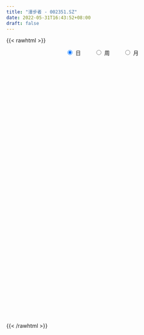 ```yaml
---
title: "漫步者 - 002351.SZ"
date: 2022-05-31T16:43:52+08:00
draft: false
---
```

{{< rawhtml >}}
    <div style="text-align: center">
        <label style="padding: 1rem;"><input style="margin-right: .5rem" type="radio" name="period" value="D" checked onclick="period_change(this)">日</label>
        <label style="padding: 1rem;"><input style="margin-right: .5rem" type="radio" name="period" value="W" onclick="period_change(this)">周</label>
        <label style="padding: 1rem;"><input style="margin-right: .5rem" type="radio" name="period" value="M" onclick="period_change(this)">月</label>
    </div>
    <div id="chart" style="height: 700px;"></div> 
    <script type="text/javascript">
        const D_v = [119536.51,101074.06,205178.8,215839.83,119913.63,103322.86,134269.94,131318.15,78710.8,108199.57,101408.83,62320.1,47470.92,43955.87,219733.85,112381.06,98277.44,93613.91,110583.48,89431.62,114644.55,60037.25,53874.5,89531.6,82227.74,53701.12,70113.92,60413.12,66511.99,57513.2,43082.85,48203.99,50348.47,46792.62,221121.07,131644.93,91707.4,72019.97,67498.41,73469.11,78411.0,102428.43,57514.62,52602.51,63814.0,86900.21,61361.65,66426.86,71691.13,50388.36,54393.35,71488.17,61727.57,48021.26,56203.76,55764.17,60614.1,70346.82,68787.56,86935.86,129278.19,202170.93,146716.97,122532.05,77470.59,59211.1,77256.23,59418.89,45885.13,71400.35,65353.3,53438.35,52670.17,109718.79,45499.75,50367.76,69894.32,52931.41,63332.64,48592.6,53513.03,45270.97,59127.85,47866.5,47480.29,42733.47,30522.35,31834.86,30430.26,61262.87,32437.74,52315.9,22538.84,45421.43,69084.93,45652.49,24969.95,17982.24,22010.89,34167.01,22058.5,32740.66,28846.17,29547.29,38182.46,93556.57,66341.9,36911.8,55755.06,51842.33,50838.33,31851.9,39300.19,181804.19,223729.31,91567.07,76542.65,72845.72,72208.85,192134.3,104228.02,65069.11,88874.02,87216.97,71756.94,54346.34,50600.55,43114.17,66482.63,47240.69,39749.36,33853.61,38592.03,28845.7,44483.59,38952.89,44654.61,43549.39,59443.23,104648.55,87415.23,70410.2,48253.68,58410.52,47438.7,31440.13,76172.81,62643.0,35787.5,32442.62,25189.0,32914.5,42910.55,27845.85,62373.86,49069.18,79922.52,53941.93,49131.79,42138.3,29794.0,198524.2,126394.41,97392.22,77576.63,53641.17,77903.55,44676.48,23926.12,46431.0,27712.01,49190.21,33835.17,68215.32,27894.38,25648.2,26702.0,30740.48,18795.0,18953.0,24032.5,22321.94,23431.39,27410.46,33167.0,24843.52,61899.62,34090.5,29226.64,26812.79,18340.86,17310.01,28642.0,39545.75,43289.53,146802.19,81861.99,51140.03,37515.48,67098.06,62269.85,48501.0,24944.22,29465.95,29521.71,25762.29,38648.05,40393.5,42695.5,29784.0,26946.41,26414.0,26483.58,18874.5,26484.5,35299.5,37675.5,30566.15,26254.0,18174.01,18653.98,27145.0,18042.0,28136.0,33905.5,44344.0,66208.28,58256.13,52222.3,37625.94,56515.1,31536.66,26302.0,19577.5,24249.0,48038.97,27864.16,28081.59,31816.66,25310.96,73593.61,37116.58,35838.43,36042.0,46282.5,26607.0,46385.29,89025.17,305577.9,270246.03]
const D_histogram = [0.0,0.0031462108,0.048993046,0.1071357248,0.1187219129,0.1247937097,0.1091800304,0.101310234,0.0934469628,0.0505468886,0.0048083733,-0.0252232332,-0.0349586573,-0.0433486144,-0.0969180108,-0.131097166,-0.1606688361,-0.191179821,-0.2259879663,-0.2113719378,-0.1679767616,-0.1358769625,-0.1115917436,-0.0683343945,-0.0503972707,-0.0383067987,-0.018940209,-0.0215122153,-0.0280783993,-0.03865438,-0.0466338755,-0.0441650618,-0.0300707953,-0.015741994,0.0446054436,0.0813916925,0.1006581641,0.0987697051,0.0949828049,0.0848826161,0.0647796178,0.0699457174,0.0643545201,0.0553581633,0.0439347735,0.0085145041,-0.0216020392,-0.033364606,-0.0693066664,-0.0839003204,-0.0969204903,-0.0806093953,-0.0701978966,-0.0549354705,-0.050709159,-0.0490388076,-0.0246955635,0.0088097237,0.0328794111,0.063100045,0.0999151762,0.1508313298,0.1392879467,0.0920746771,0.0458291834,0.0184645002,0.0036881842,-0.0126426207,-0.0194901966,-0.0378594307,-0.0375120934,-0.0387679913,-0.0466181594,-0.0695708968,-0.0757389566,-0.0728052714,-0.0494765766,-0.0297910859,-0.0088858945,0.0046882067,0.0129450605,0.0129395877,-0.0012082293,0.0014131011,-0.0047409263,-0.0141472381,-0.0212376202,-0.0149691486,-0.009556565,-0.0266403965,-0.0415520242,-0.0733710582,-0.0814050846,-0.0547791342,-0.010252612,0.0023395509,0.0146720941,0.0248856266,0.0274352847,0.0294524236,0.0303247432,0.0188774882,0.005371034,0.0021187055,0.0048209511,0.0372680064,0.0297749419,0.0160802423,-0.0040111567,-0.0110951003,-0.0262221755,-0.0314978918,-0.0251452022,0.0539524331,0.0863074178,0.1053411467,0.1096820841,0.1132707906,0.1108363073,0.1396013217,0.1344031798,0.1251145221,0.0924039445,0.0803404585,0.0701802658,0.0494603232,0.0358587104,0.0171391924,-0.0051222384,-0.0348067823,-0.0432578329,-0.0436021196,-0.0534258803,-0.055152736,-0.0669046191,-0.0765133331,-0.0598499441,-0.0459639445,-0.0312510416,0.0068926367,0.0277127047,0.0275856113,0.0327801546,0.0186269952,-0.0056770988,-0.0108058896,0.0065883428,0.0103693004,0.0002904702,-0.0032696568,-0.0038262604,-0.012673241,-0.0185656913,-0.0184260326,0.0014835267,0.0072103379,0.0222381571,0.0173683107,0.0219406982,0.015549003,0.0159865664,0.0385141483,0.0455388391,0.0557762895,0.0431129335,0.0377211957,0.0032604751,-0.0303902948,-0.0482983994,-0.0840084009,-0.1013712415,-0.137363858,-0.1483718463,-0.1121722486,-0.0792964853,-0.0532375894,-0.0403542046,-0.0426941343,-0.0428685915,-0.0358353313,-0.0207423727,-0.0147433826,-0.0038761866,0.0101196414,0.006174387,0.0128747595,-0.0009364029,-0.0000742409,0.0080253198,0.017027375,0.0171499118,0.0148523101,0.0072953452,-0.0159420983,-0.0503059882,-0.1012148292,-0.1315145383,-0.1348833776,-0.1496063915,-0.1805440204,-0.1704717567,-0.1463219315,-0.117471923,-0.0869205535,-0.0611734842,-0.0351806978,-0.0269088943,-0.0179911941,-0.0007988371,0.0040878908,0.020779677,0.0286320338,0.0349343521,0.0449605491,0.0432910277,0.0317270001,0.0042843546,0.0034178382,0.0013774129,0.0095540302,0.0128350817,0.0256099683,0.0353110595,0.0412201737,0.0341380094,0.027502911,-0.0226010251,-0.0519618017,-0.0628345361,-0.0773605605,-0.0517571163,-0.0245616907,-0.0047580332,0.0144907244,0.0355404857,0.0571727907,0.07662956,0.094166312,0.1087275282,0.1172217179,0.1275825278,0.1261540259,0.1324398049,0.1378239646,0.1152432128,0.102220896,0.0988301736,0.1441866761,0.1771855732,0.2041343238]
const D_fast = [0.0,0.0039327635,0.0620278602,0.1469544702,0.1882211366,0.2254913608,0.237172689,0.2546304512,0.2701289206,0.2398655686,0.1953291467,0.1589917318,0.1405166434,0.1212895327,0.0434906336,-0.0234628131,-0.0932016923,-0.1715076324,-0.2628127692,-0.3010397252,-0.2996387394,-0.3015081809,-0.3051208979,-0.2789471475,-0.2736093413,-0.2710955691,-0.2564640316,-0.2644140916,-0.2779998755,-0.2982394512,-0.3178774156,-0.3264498673,-0.3198732997,-0.3094799968,-0.2379811983,-0.1808470263,-0.1364160137,-0.1136120465,-0.0936532454,-0.0825327802,-0.086440874,-0.063788345,-0.0532909124,-0.0484477283,-0.0488874247,-0.0821790681,-0.1176961213,-0.1377998396,-0.1910685666,-0.2266373007,-0.2638875932,-0.2677288469,-0.2748668224,-0.2733382639,-0.2817892421,-0.2923785927,-0.2742092395,-0.2385015213,-0.2062119812,-0.160216336,-0.0984224107,-0.0097984247,0.0134801789,-0.0107144215,-0.0455026193,-0.0682511774,-0.0821054474,-0.1015969075,-0.1133170325,-0.1411511243,-0.1501818103,-0.161129706,-0.180634414,-0.2209798756,-0.2460826746,-0.2613503072,-0.2503907565,-0.2381530373,-0.2194693195,-0.2047231666,-0.1932300478,-0.1900006236,-0.2044504979,-0.2014758923,-0.2088151512,-0.2217582726,-0.2341580597,-0.2316318752,-0.2286084329,-0.2523523635,-0.2776519973,-0.3278137958,-0.3561990933,-0.3432679265,-0.3013045573,-0.2881275067,-0.27212694,-0.2556920009,-0.2462835215,-0.2369032767,-0.2284497713,-0.2351776542,-0.2473413499,-0.2500640021,-0.2461565188,-0.2043924618,-0.2044417908,-0.2141164299,-0.235210618,-0.2450683367,-0.2667509558,-0.279901145,-0.279834756,-0.1872490124,-0.1333171733,-0.0879481577,-0.0561866993,-0.0242802951,0.0009942984,0.0646596432,0.0930622963,0.115052269,0.1054426776,0.1134643063,0.12084918,0.1124943182,0.1078573831,0.0934226631,0.0698806727,0.0314944332,0.0122289244,0.0009841078,-0.0221961229,-0.0377111627,-0.0661892006,-0.0949262479,-0.0932253448,-0.0908303314,-0.0839301888,-0.0440633514,-0.0163151072,-0.0095457978,0.0038437841,-0.0056526264,-0.0313759951,-0.0392062583,-0.0201649403,-0.0137916576,-0.0237978702,-0.0281754114,-0.0296885801,-0.0417038709,-0.0522377441,-0.0567045935,-0.0364241525,-0.0288947568,-0.0083073983,-0.008835167,0.001222395,-0.0012820495,0.0031521555,0.0353082745,0.0537176751,0.0778991978,0.0760140752,0.0800526363,0.0464070346,0.0051586909,-0.0248240136,-0.0815361152,-0.1242417662,-0.1945753472,-0.2426762971,-0.2345197616,-0.2214681196,-0.208718621,-0.2059237874,-0.2189372507,-0.2298288558,-0.2317544284,-0.221847063,-0.2195339185,-0.2096357691,-0.1931100308,-0.1955116885,-0.1855926261,-0.1996378892,-0.1987942874,-0.1886883968,-0.1754294978,-0.171019483,-0.1696040072,-0.1753371358,-0.2025601039,-0.2495004909,-0.3257130392,-0.3888913828,-0.4259810665,-0.4781056783,-0.5541793123,-0.5867249878,-0.5991556454,-0.5996736177,-0.5908523866,-0.5803986883,-0.5632010764,-0.5616564964,-0.5572365948,-0.5402439471,-0.5343352465,-0.512448541,-0.4974381758,-0.4824022694,-0.4611359351,-0.4519826996,-0.4556149772,-0.481986534,-0.4819985909,-0.483694663,-0.4731295381,-0.4666397161,-0.4474623375,-0.4289334815,-0.4127193238,-0.4112669858,-0.4110263564,-0.4667805487,-0.5091317758,-0.5357131442,-0.5695793088,-0.5569151436,-0.5358601407,-0.5172459916,-0.4943745529,-0.4644396701,-0.4285141674,-0.3899000081,-0.3488216781,-0.3070785799,-0.2692789608,-0.2270225189,-0.1969125143,-0.1575167841,-0.1176766332,-0.1114465819,-0.0989136746,-0.0775968536,0.003806318,0.0811016083,0.1590839399]
const D_slow = [0.0,0.0007865527,0.0130348142,0.0398187454,0.0694992236,0.1006976511,0.1279926587,0.1533202172,0.1766819579,0.18931868,0.1905207733,0.184214965,0.1754753007,0.1646381471,0.1404086444,0.1076343529,0.0674671439,0.0196721886,-0.036824803,-0.0896677874,-0.1316619778,-0.1656312184,-0.1935291543,-0.210612753,-0.2232120706,-0.2327887703,-0.2375238226,-0.2429018764,-0.2499214762,-0.2595850712,-0.2712435401,-0.2822848055,-0.2898025044,-0.2937380029,-0.282586642,-0.2622387188,-0.2370741778,-0.2123817515,-0.1886360503,-0.1674153963,-0.1512204918,-0.1337340625,-0.1176454325,-0.1038058916,-0.0928221982,-0.0906935722,-0.096094082,-0.1044352335,-0.1217619001,-0.1427369803,-0.1669671028,-0.1871194517,-0.2046689258,-0.2184027934,-0.2310800832,-0.2433397851,-0.249513676,-0.247311245,-0.2390913923,-0.223316381,-0.1983375869,-0.1606297545,-0.1258077678,-0.1027890986,-0.0913318027,-0.0867156776,-0.0857936316,-0.0889542868,-0.0938268359,-0.1032916936,-0.1126697169,-0.1223617148,-0.1340162546,-0.1514089788,-0.170343718,-0.1885450358,-0.2009141799,-0.2083619514,-0.210583425,-0.2094113733,-0.2061751082,-0.2029402113,-0.2032422686,-0.2028889933,-0.2040742249,-0.2076110345,-0.2129204395,-0.2166627267,-0.2190518679,-0.225711967,-0.2360999731,-0.2544427376,-0.2747940088,-0.2884887923,-0.2910519453,-0.2904670576,-0.2867990341,-0.2805776274,-0.2737188062,-0.2663557003,-0.2587745145,-0.2540551425,-0.252712384,-0.2521827076,-0.2509774698,-0.2416604682,-0.2342167327,-0.2301966722,-0.2311994614,-0.2339732364,-0.2405287803,-0.2484032532,-0.2546895538,-0.2412014455,-0.2196245911,-0.1932893044,-0.1658687834,-0.1375510857,-0.1098420089,-0.0749416785,-0.0413408835,-0.010062253,0.0130387331,0.0331238478,0.0506689142,0.063033995,0.0719986726,0.0762834707,0.0750029111,0.0663012155,0.0554867573,0.0445862274,0.0312297573,0.0174415733,0.0007154185,-0.0184129147,-0.0333754008,-0.0448663869,-0.0526791473,-0.0509559881,-0.0440278119,-0.0371314091,-0.0289363705,-0.0242796216,-0.0256988963,-0.0284003687,-0.026753283,-0.0241609579,-0.0240883404,-0.0249057546,-0.0258623197,-0.0290306299,-0.0336720528,-0.0382785609,-0.0379076792,-0.0361050947,-0.0305455555,-0.0262034778,-0.0207183032,-0.0168310525,-0.0128344109,-0.0032058738,0.008178836,0.0221229083,0.0329011417,0.0423314406,0.0431465594,0.0355489857,0.0234743859,0.0024722856,-0.0228705247,-0.0572114892,-0.0943044508,-0.122347513,-0.1421716343,-0.1554810316,-0.1655695828,-0.1762431164,-0.1869602642,-0.1959190971,-0.2011046903,-0.2047905359,-0.2057595825,-0.2032296722,-0.2016860754,-0.1984673856,-0.1987014863,-0.1987200465,-0.1967137166,-0.1924568728,-0.1881693949,-0.1844563173,-0.182632481,-0.1866180056,-0.1991945027,-0.22449821,-0.2573768445,-0.2910976889,-0.3284992868,-0.3736352919,-0.4162532311,-0.452833714,-0.4822016947,-0.5039318331,-0.5192252041,-0.5280203786,-0.5347476021,-0.5392454007,-0.53944511,-0.5384231373,-0.533228218,-0.5260702096,-0.5173366215,-0.5060964842,-0.4952737273,-0.4873419773,-0.4862708886,-0.4854164291,-0.4850720759,-0.4826835683,-0.4794747979,-0.4730723058,-0.4642445409,-0.4539394975,-0.4454049952,-0.4385292674,-0.4441795237,-0.4571699741,-0.4728786081,-0.4922187483,-0.5051580273,-0.51129845,-0.5124879583,-0.5088652772,-0.4999801558,-0.4856869581,-0.4665295681,-0.4429879901,-0.4158061081,-0.3865006786,-0.3546050467,-0.3230665402,-0.289956589,-0.2555005978,-0.2266897946,-0.2011345706,-0.1764270272,-0.1403803582,-0.0960839649,-0.0450503839]
const D_data = [['2021-05-20', 14.7712, 14.5444, 14.4951, 14.8994],['2021-05-21', 14.6529, 14.5937, 14.5838, 14.998],['2021-05-24', 14.6233, 15.2839, 14.6233, 15.5699],['2021-05-25', 15.491, 15.7868, 15.2248, 15.8657],['2021-05-26', 15.8953, 15.491, 15.4417, 15.8953],['2021-05-27', 15.491, 15.5798, 15.4121, 15.8164],['2021-05-28', 15.5798, 15.3924, 15.2544, 15.8953],['2021-05-31', 15.422, 15.5304, 15.0867, 15.7474],['2021-06-01', 15.5107, 15.5896, 15.353, 15.6586],['2021-06-02', 15.5798, 15.0966, 15.0867, 15.6291],['2021-06-03', 15.1459, 14.8698, 14.8501, 15.205],['2021-06-04', 14.8698, 14.8796, 14.7712, 14.9684],['2021-06-07', 14.8796, 15.0276, 14.8796, 15.0769],['2021-06-08', 15.0276, 14.9881, 14.8895, 15.1163],['2021-06-09', 14.9092, 14.219, 13.8344, 15.0177],['2021-06-10', 14.1007, 14.15, 13.7654, 14.1894],['2021-06-11', 14.31, 13.93, 13.92, 14.31],['2021-06-15', 13.95, 13.62, 13.57, 14.03],['2021-06-16', 13.62, 13.22, 13.17, 13.62],['2021-06-17', 13.18, 13.6, 13.17, 13.63],['2021-06-18', 13.66, 13.95, 13.53, 14.09],['2021-06-21', 14.0, 13.87, 13.68, 14.0],['2021-06-22', 13.87, 13.8, 13.67, 13.98],['2021-06-23', 13.75, 14.12, 13.6, 14.18],['2021-06-24', 14.23, 13.89, 13.76, 14.23],['2021-06-25', 13.88, 13.83, 13.71, 13.93],['2021-06-28', 13.85, 13.95, 13.85, 14.1],['2021-06-29', 13.95, 13.67, 13.62, 14.0],['2021-06-30', 13.69, 13.54, 13.33, 13.78],['2021-07-01', 13.54, 13.38, 13.36, 13.67],['2021-07-02', 13.41, 13.29, 13.25, 13.43],['2021-07-05', 13.24, 13.33, 13.21, 13.46],['2021-07-06', 13.33, 13.45, 13.2, 13.58],['2021-07-07', 13.38, 13.47, 13.27, 13.51],['2021-07-08', 14.33, 14.22, 14.18, 14.82],['2021-07-09', 13.95, 14.2, 13.74, 14.5],['2021-07-12', 14.29, 14.17, 14.06, 14.3],['2021-07-13', 14.11, 14.0, 13.84, 14.2],['2021-07-14', 14.0, 14.01, 13.91, 14.16],['2021-07-15', 14.12, 13.94, 13.83, 14.3],['2021-07-16', 13.91, 13.77, 13.6, 13.97],['2021-07-19', 13.78, 14.08, 13.52, 14.17],['2021-07-20', 13.92, 13.98, 13.81, 14.1],['2021-07-21', 13.98, 13.93, 13.88, 14.1],['2021-07-22', 13.93, 13.87, 13.82, 14.07],['2021-07-23', 13.82, 13.45, 13.42, 13.92],['2021-07-26', 13.5, 13.32, 13.19, 13.54],['2021-07-27', 13.23, 13.4, 13.23, 13.57],['2021-07-28', 13.4, 12.91, 12.6, 13.42],['2021-07-29', 13.06, 12.96, 12.92, 13.13],['2021-07-30', 13.0, 12.81, 12.7, 13.08],['2021-08-02', 12.81, 13.09, 12.67, 13.09],['2021-08-03', 13.15, 13.0, 12.9, 13.16],['2021-08-04', 12.91, 13.05, 12.91, 13.13],['2021-08-05', 13.15, 12.89, 12.86, 13.15],['2021-08-06', 12.82, 12.8, 12.63, 12.87],['2021-08-09', 12.8, 13.09, 12.76, 13.15],['2021-08-10', 13.14, 13.32, 13.03, 13.35],['2021-08-11', 13.46, 13.34, 13.18, 13.46],['2021-08-12', 13.32, 13.57, 13.25, 13.82],['2021-08-13', 13.7, 13.87, 13.55, 14.14],['2021-08-16', 13.81, 14.36, 13.75, 14.36],['2021-08-17', 14.37, 13.78, 13.65, 14.43],['2021-08-18', 13.78, 13.25, 13.18, 13.78],['2021-08-19', 13.17, 13.05, 13.0, 13.36],['2021-08-20', 13.0, 13.1, 12.88, 13.18],['2021-08-23', 13.13, 13.14, 13.01, 13.17],['2021-08-24', 13.15, 13.02, 12.97, 13.15],['2021-08-25', 13.02, 13.05, 13.0, 13.09],['2021-08-26', 13.03, 12.8, 12.8, 13.03],['2021-08-27', 12.75, 12.94, 12.66, 13.05],['2021-08-30', 13.0, 12.87, 12.86, 13.04],['2021-08-31', 12.78, 12.71, 12.61, 12.86],['2021-09-01', 12.65, 12.37, 12.14, 12.69],['2021-09-02', 12.35, 12.42, 12.23, 12.45],['2021-09-03', 12.45, 12.44, 12.35, 12.55],['2021-09-06', 12.44, 12.69, 12.36, 12.7],['2021-09-07', 12.88, 12.7, 12.61, 12.88],['2021-09-08', 12.67, 12.78, 12.61, 12.78],['2021-09-09', 12.78, 12.75, 12.7, 12.88],['2021-09-10', 12.76, 12.72, 12.61, 12.77],['2021-09-13', 12.6, 12.62, 12.54, 12.69],['2021-09-14', 12.61, 12.38, 12.33, 12.66],['2021-09-15', 12.39, 12.53, 12.3, 12.61],['2021-09-16', 12.57, 12.38, 12.36, 12.58],['2021-09-17', 12.33, 12.26, 12.15, 12.4],['2021-09-22', 12.2, 12.2, 12.15, 12.34],['2021-09-23', 12.21, 12.32, 12.21, 12.33],['2021-09-24', 12.34, 12.3, 12.22, 12.4],['2021-09-27', 12.3, 11.94, 11.9, 12.31],['2021-09-28', 11.94, 11.82, 11.75, 11.95],['2021-09-29', 11.74, 11.4, 11.4, 11.77],['2021-09-30', 11.46, 11.49, 11.44, 11.55],['2021-10-08', 11.51, 11.88, 11.51, 12.0],['2021-10-11', 11.94, 12.23, 11.81, 12.33],['2021-10-12', 12.19, 11.94, 11.83, 12.2],['2021-10-13', 11.93, 11.97, 11.8, 11.99],['2021-10-14', 11.98, 11.98, 11.88, 12.05],['2021-10-15', 11.98, 11.9, 11.86, 12.05],['2021-10-18', 11.92, 11.89, 11.72, 12.02],['2021-10-19', 11.9, 11.87, 11.81, 11.94],['2021-10-20', 11.8, 11.67, 11.65, 11.87],['2021-10-21', 11.69, 11.55, 11.53, 11.75],['2021-10-22', 11.59, 11.6, 11.55, 11.74],['2021-10-25', 11.63, 11.64, 11.48, 11.74],['2021-10-26', 11.7, 12.09, 11.64, 12.18],['2021-10-27', 12.05, 11.65, 11.62, 12.06],['2021-10-28', 11.55, 11.5, 11.43, 11.62],['2021-10-29', 11.15, 11.3, 11.15, 11.42],['2021-11-01', 11.3, 11.35, 11.3, 11.58],['2021-11-02', 11.37, 11.14, 11.07, 11.47],['2021-11-03', 11.1, 11.15, 11.09, 11.24],['2021-11-04', 11.11, 11.24, 11.11, 11.33],['2021-11-05', 11.29, 12.36, 11.27, 12.36],['2021-11-08', 12.36, 12.1, 12.01, 12.45],['2021-11-09', 12.07, 12.12, 12.01, 12.27],['2021-11-10', 12.15, 12.06, 11.91, 12.22],['2021-11-11', 12.07, 12.14, 11.96, 12.19],['2021-11-12', 12.1, 12.14, 11.99, 12.23],['2021-11-15', 12.29, 12.69, 12.12, 12.74],['2021-11-16', 12.66, 12.43, 12.33, 12.66],['2021-11-17', 12.37, 12.44, 12.28, 12.46],['2021-11-18', 12.44, 12.12, 12.11, 12.54],['2021-11-19', 12.07, 12.33, 12.05, 12.55],['2021-11-22', 12.18, 12.36, 12.16, 12.48],['2021-11-23', 12.36, 12.2, 12.18, 12.36],['2021-11-24', 12.21, 12.24, 12.12, 12.36],['2021-11-25', 12.18, 12.12, 12.1, 12.24],['2021-11-26', 12.05, 11.98, 11.78, 12.11],['2021-11-29', 11.73, 11.74, 11.7, 11.85],['2021-11-30', 11.77, 11.88, 11.77, 11.97],['2021-12-01', 11.96, 11.93, 11.82, 11.96],['2021-12-02', 11.93, 11.75, 11.74, 11.94],['2021-12-03', 11.77, 11.78, 11.72, 11.89],['2021-12-06', 11.77, 11.57, 11.55, 11.78],['2021-12-07', 11.62, 11.48, 11.45, 11.74],['2021-12-08', 11.49, 11.77, 11.49, 11.77],['2021-12-09', 11.81, 11.77, 11.71, 11.81],['2021-12-10', 11.71, 11.82, 11.7, 12.07],['2021-12-13', 11.85, 12.24, 11.69, 12.47],['2021-12-14', 12.15, 12.19, 12.06, 12.32],['2021-12-15', 12.24, 12.0, 11.98, 12.26],['2021-12-16', 12.02, 12.1, 12.0, 12.18],['2021-12-17', 12.1, 11.85, 11.84, 12.1],['2021-12-20', 11.84, 11.62, 11.6, 11.86],['2021-12-21', 11.6, 11.77, 11.55, 11.81],['2021-12-22', 11.86, 12.08, 11.73, 12.1],['2021-12-23', 12.07, 11.97, 11.77, 12.09],['2021-12-24', 12.02, 11.78, 11.76, 12.02],['2021-12-27', 11.78, 11.82, 11.7, 11.96],['2021-12-28', 11.85, 11.84, 11.79, 11.9],['2021-12-29', 11.87, 11.7, 11.68, 11.88],['2021-12-30', 11.7, 11.68, 11.67, 11.84],['2021-12-31', 11.7, 11.72, 11.65, 11.75],['2022-01-04', 11.73, 12.01, 11.73, 12.06],['2022-01-05', 11.99, 11.9, 11.82, 12.05],['2022-01-06', 11.83, 12.08, 11.77, 12.1],['2022-01-07', 12.09, 11.87, 11.86, 12.14],['2022-01-10', 11.87, 12.0, 11.71, 12.03],['2022-01-11', 11.94, 11.87, 11.87, 12.06],['2022-01-12', 11.91, 11.95, 11.88, 11.98],['2022-01-13', 12.05, 12.31, 11.93, 12.83],['2022-01-14', 12.18, 12.23, 12.03, 12.3],['2022-01-17', 12.18, 12.36, 12.15, 12.4],['2022-01-18', 12.41, 12.11, 12.1, 12.44],['2022-01-19', 12.06, 12.19, 11.98, 12.19],['2022-01-20', 12.15, 11.74, 11.73, 12.16],['2022-01-21', 11.7, 11.56, 11.51, 11.79],['2022-01-24', 11.51, 11.59, 11.47, 11.66],['2022-01-25', 11.52, 11.17, 11.16, 11.58],['2022-01-26', 11.21, 11.18, 11.11, 11.32],['2022-01-27', 11.25, 10.7, 10.67, 11.25],['2022-01-28', 10.74, 10.76, 10.54, 10.92],['2022-02-07', 10.91, 11.3, 10.9, 11.62],['2022-02-08', 11.3, 11.35, 11.15, 11.37],['2022-02-09', 11.36, 11.35, 11.26, 11.43],['2022-02-10', 11.36, 11.23, 11.18, 11.54],['2022-02-11', 11.22, 11.01, 11.01, 11.22],['2022-02-14', 10.98, 10.97, 10.89, 11.1],['2022-02-15', 10.97, 11.02, 10.91, 11.06],['2022-02-16', 11.04, 11.13, 11.04, 11.24],['2022-02-17', 11.15, 11.03, 11.02, 11.15],['2022-02-18', 10.95, 11.1, 10.93, 11.23],['2022-02-21', 11.05, 11.18, 11.01, 11.19],['2022-02-22', 11.16, 10.96, 10.93, 11.16],['2022-02-23', 10.99, 11.08, 10.97, 11.09],['2022-02-24', 11.07, 10.78, 10.66, 11.11],['2022-02-25', 10.86, 10.9, 10.82, 11.11],['2022-02-28', 10.95, 10.99, 10.75, 11.05],['2022-03-01', 11.05, 11.03, 10.9, 11.07],['2022-03-02', 10.98, 10.93, 10.91, 10.98],['2022-03-03', 10.94, 10.88, 10.87, 11.01],['2022-03-04', 10.85, 10.77, 10.77, 10.98],['2022-03-07', 10.76, 10.46, 10.4, 10.76],['2022-03-08', 10.45, 10.11, 10.0, 10.57],['2022-03-09', 10.1, 9.58, 9.11, 10.18],['2022-03-10', 9.7, 9.49, 9.47, 9.85],['2022-03-11', 9.45, 9.59, 9.1, 9.63],['2022-03-14', 9.53, 9.24, 9.24, 9.61],['2022-03-15', 9.2, 8.73, 8.69, 9.27],['2022-03-16', 8.87, 8.99, 8.53, 8.99],['2022-03-17', 9.08, 9.07, 9.06, 9.25],['2022-03-18', 9.08, 9.1, 9.0, 9.14],['2022-03-21', 9.12, 9.13, 9.01, 9.2],['2022-03-22', 9.12, 9.09, 9.0, 9.17],['2022-03-23', 9.09, 9.12, 8.99, 9.15],['2022-03-24', 9.1, 8.89, 8.88, 9.1],['2022-03-25', 8.91, 8.85, 8.85, 9.11],['2022-03-28', 8.78, 8.94, 8.66, 9.06],['2022-03-29', 8.96, 8.77, 8.74, 8.96],['2022-03-30', 8.79, 8.91, 8.78, 8.91],['2022-03-31', 8.87, 8.81, 8.79, 8.95],['2022-04-01', 8.79, 8.78, 8.61, 8.79],['2022-04-06', 8.77, 8.83, 8.74, 8.88],['2022-04-07', 8.89, 8.67, 8.66, 8.89],['2022-04-08', 8.63, 8.47, 8.38, 8.74],['2022-04-11', 8.38, 8.11, 8.08, 8.47],['2022-04-12', 8.06, 8.3, 8.05, 8.31],['2022-04-13', 8.28, 8.21, 8.16, 8.38],['2022-04-14', 8.25, 8.29, 8.22, 8.35],['2022-04-15', 8.22, 8.2, 8.12, 8.24],['2022-04-18', 8.14, 8.31, 8.05, 8.37],['2022-04-19', 8.31, 8.29, 8.23, 8.38],['2022-04-20', 8.32, 8.25, 8.23, 8.4],['2022-04-21', 8.24, 8.05, 8.0, 8.29],['2022-04-22', 8.02, 7.98, 7.7, 8.09],['2022-04-25', 7.82, 7.22, 7.19, 7.88],['2022-04-26', 7.22, 7.17, 6.96, 7.34],['2022-04-27', 6.92, 7.18, 6.81, 7.22],['2022-04-28', 7.12, 6.94, 6.9, 7.18],['2022-04-29', 7.02, 7.35, 7.01, 7.44],['2022-05-05', 7.41, 7.41, 7.26, 7.48],['2022-05-06', 7.33, 7.36, 7.17, 7.42],['2022-05-09', 7.3, 7.39, 7.3, 7.48],['2022-05-10', 7.34, 7.47, 7.31, 7.48],['2022-05-11', 7.55, 7.56, 7.54, 7.75],['2022-05-12', 7.51, 7.63, 7.5, 7.65],['2022-05-13', 7.63, 7.71, 7.61, 7.78],['2022-05-16', 7.72, 7.78, 7.72, 7.82],['2022-05-17', 7.75, 7.8, 7.68, 7.81],['2022-05-18', 7.81, 7.92, 7.81, 8.22],['2022-05-19', 7.69, 7.85, 7.67, 7.87],['2022-05-20', 7.86, 8.02, 7.86, 8.03],['2022-05-23', 8.07, 8.11, 7.95, 8.14],['2022-05-24', 8.13, 7.78, 7.76, 8.16],['2022-05-25', 7.78, 7.86, 7.71, 7.86],['2022-05-26', 7.89, 7.99, 7.69, 8.1],['2022-05-27', 8.12, 8.79, 8.1, 8.79],['2022-05-30', 9.08, 8.96, 8.81, 9.62],['2022-05-31', 8.69, 9.19, 8.53, 9.44]]
const W_v = [693097.83,623547.09,576997.88,386371.22,393750.49,276659.28,396058.36,547974.4,348192.51,586809.6000000001,251695.38,879122.76,446852.58,652627.02,481216.6299999999,267242.13,256388.64,187928.79,187641.76,129843.59,97530.08,150988.93,128338.7,115754.38,187738.65,170808.71,200249.62,139031.54,175148.73,62182.0,33868.51,196491.24,240165.58,211303.26,716051.6699999999,853468.73,337083.56,270784.65,221716.93,228758.14,106102.62,228392.9,126547.12,127167.89,256812.18,235565.31,112318.49,130075.26,90567.64,110150.34,268912.43,82748.34,130075.12,175778.1,165588.8,91991.04,83853.04,68091.34,76748.89,76615.68,71593.0,45928.0,88890.48,75104.04,98061.15,92713.61,105707.22,311771.48,277575.13,374080.48,523161.5599999999,265896.41,125072.2,133926.64,59558.35,196930.88,108298.12,130393.34,104834.69,158948.04,229895.6,399451.52,709915.4399999999,505711.57,315557.37,951291.73,422749.28,420767.68,518812.19,458593.92,73360.31,262415.72,340285.54,148414.06,172186.35,135471.65,120803.04,139500.32,136339.05,120151.71,114153.22,116400.0,150228.04,134429.12,195384.4,936530.1599999999,787198.17,441957.76,572417.4300000001,415743.01,704760.42,635666.67,201858.58,781231.47,1623707.28,1233111.79,2906454.5,2768856.3100000001,3534754.5500000003,3191880.4300000002,2787021.8100000001,2955620.52,4463120.9799999995,4747867.3399999999,2835413.5,2842791.46,2364513.9500000002,2960380.2199999997,1491875.72,2284504.02,2107024.48,2045655.0600000001,2647147.6799999997,1821009.1799999999,1554379.2799999998,915595.63,838394.3300000001,748606.97,789973.5800000001,924889.3300000001,685120.28,928832.3199999998,964195.45,2646884.25,1900941.5800000001,2509642.0,3271417.0600000001,2559926.7200000002,2627471.77,2003751.02,2531284.3800000004,4913542.6500000004,2399658.6499999999,1295384.0700000001,1296670.5700000001,1174884.7399999998,720344.3099999999,1247421.73,1091330.1699999999,516639.63,695428.76,535203.1899999999,411123.66,173285.63,115607.78,732225.26,352970.75,697829.38,435137.6199999999,630219.0599999999,351060.63,278094.87,310657.81,732320.03,427727.77,459370.76,370218.38,504534.56,537989.04,548335.0,1002057.1,1047509.36,581128.97,885011.28,2052686.25,1171032.9300000002,766018.0800000001,584887.74,350015.26,243809.3,568192.3,326825.3099999999,438063.47,568748.26,407485.22,757838.47,602716.54,778525.0600000001,481957.45,521819.14,408273.56,339372.21,297635.08,498111.08,383105.89,363259.77,304261.35,293204.93,415962.53,608101.64,319313.9,311694.82,288264.0,242479.08,92787.47,168555.35,45421.43,179700.5,147359.63,290747.79,355636.94,536893.6,537522.42,286300.63,188281.39,231083.71,369138.18,253482.14,161302.52,245307.49,445982.7000000001,351190.05,181094.51,179200.38,107533.83,181411.1,120332.3,362639.49,240328.61,163791.5,152323.49,80658.5,131323.64,151572.5,270827.75,57838.66,147811.22,203676.24,244341.96,575823.9300000001]
const W_histogram = [0.0,-0.0004020513,-0.0038484669,-0.0242851599,-0.0200827581,-0.0178933966,-0.0065864237,-0.0034101193,0.0037584843,0.009337221,0.0052264728,0.0327836729,0.035070187,0.0483700375,-0.0000536426,-0.0406235852,-0.0922141316,-0.1445747506,-0.1507434629,-0.1523223219,-0.1481757204,-0.1483867133,-0.1493714928,-0.1342969444,-0.1318494103,-0.1290647202,-0.1109871873,-0.1247858124,-0.1200184871,-0.101172059,-0.0774812833,-0.0376966295,0.004527833,0.0262742487,0.0416628188,0.0872772409,0.1076693277,0.1069048798,0.0910553731,0.0740514323,0.0521963687,0.0553797355,0.045698763,0.032806099,0.0342389279,0.0134183471,-0.0057580915,-0.0390251163,-0.0526152057,-0.0645206351,-0.0602527836,-0.0500377084,-0.0315897499,-0.0273263394,-0.0103912086,-0.0121983999,-0.0080039381,-0.0027127563,0.0091466615,0.0056222654,0.0024618352,0.0001044105,-0.0290934863,-0.0521960776,-0.0525281511,-0.038859408,-0.0231888351,0.0204349432,0.0341459002,0.0566018742,0.088561644,0.0848361888,0.0657147503,0.0435332161,0.0348498374,0.0423799301,0.0456432027,0.0475907509,0.0403088779,0.0509020667,0.0675157606,0.0860549432,0.1083280363,0.1155342718,0.1274168297,0.1228674173,0.1297071268,0.117204131,0.1146893308,0.0764920346,0.0468649022,0.0215986911,-0.0017074574,-0.019285592,-0.024515951,-0.0364379283,-0.0366766044,-0.0245759666,-0.0192573856,-0.0155591705,-0.0159003866,-0.0129821046,-0.0005882132,0.0008165528,0.0048562234,0.0153278715,0.0300830933,0.0329156477,0.0539170955,0.0729828062,0.0900906322,0.1077856061,0.1255113392,0.1649962875,0.1438914557,0.1711424762,0.2873889234,0.3988305503,0.5493429155,0.5407626899,0.5760710568,0.797221018,1.0463294254,1.1535519066,1.1302036787,1.0370149051,0.8095204375,0.6147571072,0.3120203575,0.1470582735,-0.0229711547,-0.0745410312,-0.2476283438,-0.2339310601,-0.433857349,-0.6038894395,-0.7311292063,-0.7852331716,-0.793459599,-0.7481571594,-0.736745912,-0.6303178911,-0.4847512123,-0.1797145654,-0.0419391996,0.3083668864,0.6647159153,0.740356262,0.8408067015,0.8432797248,0.7420154292,0.7347757505,0.4919315282,0.2281830007,0.1087447848,-0.0488972605,-0.2114135822,-0.259110843,-0.3550975862,-0.4320885801,-0.5821354999,-0.6328610863,-0.6902207097,-0.709410232,-0.6718413565,-0.5846681126,-0.5589921113,-0.5178223154,-0.4704273104,-0.4155139584,-0.3571944475,-0.3354740489,-0.3018335388,-0.3115048634,-0.3691360951,-0.4523334124,-0.4838639531,-0.48906189,-0.42854933,-0.4228006514,-0.4123346766,-0.4387961691,-0.3607864207,-0.1758844706,0.0220447047,0.1491218485,0.2008763604,0.1808575299,0.1712325602,0.1613123278,0.1973017381,0.1980567179,0.2246932027,0.2687894744,0.3341152338,0.3204673212,0.2239541661,0.2040174365,0.1489605802,0.0465622133,-0.0183695215,-0.0653066734,-0.125159218,-0.0971484355,-0.1008292418,-0.1169310149,-0.1601290707,-0.1774759434,-0.1083828631,-0.1059103433,-0.1061537477,-0.1295427409,-0.1161398192,-0.1273394065,-0.1211732047,-0.1584145412,-0.143968374,-0.1211671754,-0.1144699694,-0.1179566123,-0.0405826491,0.0018229908,0.0462492767,0.0550462151,0.0504974068,0.0530233445,0.0590921546,0.0605469821,0.059533768,0.0702927676,0.101107856,0.0769156955,0.0110426474,-0.010518621,-0.0133626992,-0.02280278,-0.0313630343,-0.105860152,-0.1735044916,-0.2175959233,-0.2326303784,-0.2434503801,-0.2479540625,-0.2445066872,-0.261864422,-0.2499123288,-0.1979483453,-0.1257312642,-0.0149629803,0.0905833622]
const W_fast = [0.0,-0.0005025641,-0.0049110965,-0.0314190795,-0.0322373672,-0.0345213549,-0.0248609879,-0.0225372133,-0.0144289886,-0.0065159466,-0.0093200767,0.0264330416,0.0374871025,0.0628794624,0.0144423716,-0.0362834673,-0.1109275466,-0.1994318532,-0.2432864312,-0.2829458707,-0.3158431994,-0.3531508705,-0.3914785232,-0.409978211,-0.4404930295,-0.4699745194,-0.4796437833,-0.5246388616,-0.5498761581,-0.5563227447,-0.5520022898,-0.5216417934,-0.4782853726,-0.4499703948,-0.4241661199,-0.3567323876,-0.3094229689,-0.2834611968,-0.2765468603,-0.2750379429,-0.2838439143,-0.2668156137,-0.2650718954,-0.2697630347,-0.2597704739,-0.2772364678,-0.2978524293,-0.3408757332,-0.367619624,-0.3956552122,-0.4064505566,-0.4087449085,-0.3981943875,-0.4007625618,-0.3864252332,-0.3912820244,-0.3890885472,-0.3844755545,-0.3703294713,-0.372448301,-0.3749932725,-0.3773245945,-0.4137958629,-0.4499474736,-0.4634115848,-0.4594576938,-0.4495843297,-0.4008518155,-0.3786043835,-0.3419979409,-0.2878977601,-0.2704141682,-0.273106919,-0.2844051492,-0.2843760687,-0.2662509933,-0.2515769202,-0.2377316842,-0.2349363378,-0.2116176323,-0.1781249982,-0.1380720799,-0.0887169777,-0.0526271742,-0.0088904088,0.0172770331,0.0565435243,0.0733415612,0.0994990938,0.0804248062,0.0625138994,0.042647361,0.0189143481,-0.0034851844,-0.0148445312,-0.0358759905,-0.0452838177,-0.0393271716,-0.038822937,-0.0390145145,-0.0433308273,-0.0436580714,-0.0314112334,-0.0298023291,-0.0245486027,-0.0102449868,0.0120310084,0.0230924747,0.0575731964,0.0948846086,0.1345150927,0.1791564681,0.2282600361,0.3089940561,0.3238620883,0.3938987279,0.5819924059,0.7931416704,1.0809897645,1.2076002113,1.3869263425,1.8073815581,2.3180723219,2.7136827798,2.9728854716,3.1389504242,3.1138360659,3.0727620124,2.8480303522,2.7198328365,2.5440606196,2.4738554853,2.2388610868,2.1940756055,1.8856849794,1.5646805289,1.2546584606,1.0042462023,0.7976548752,0.6559180249,0.4831427943,0.4319913425,0.4563702182,0.7164782238,0.8437687897,1.2711665973,1.793694605,2.0544240172,2.365076132,2.5783690866,2.6626086482,2.8390629071,2.7192015669,2.5124987895,2.4202467698,2.2503804094,2.0350106922,1.9225357206,1.7377745809,1.552761442,1.2571806472,1.0482397892,0.8183249884,0.621782908,0.4913914445,0.4323976602,0.3183256337,0.2300398507,0.1598280282,0.1108628905,0.0798837896,0.0177356759,-0.0240821986,-0.1116297391,-0.2615449946,-0.4578256649,-0.6103221939,-0.7377856033,-0.7844103759,-0.8843618601,-0.9769795544,-1.1131400893,-1.125326946,-0.9843961136,-0.7809557621,-0.6165981561,-0.5146245542,-0.4894290022,-0.4562458319,-0.4258379823,-0.3405231375,-0.2902539783,-0.2074441928,-0.0961505524,0.0527040155,0.1191729331,0.0786483195,0.1097159491,0.0918992378,0.0011414242,-0.0683826909,-0.1316465112,-0.2227888603,-0.2190651866,-0.2479533034,-0.2932878303,-0.3765181538,-0.4382340123,-0.3962366478,-0.4202417138,-0.4470235551,-0.5027982335,-0.5184302667,-0.5614647056,-0.5855918049,-0.6624367767,-0.6839827031,-0.6914732983,-0.7133935846,-0.7463693806,-0.6791410797,-0.636279692,-0.580291087,-0.5577325948,-0.5496570515,-0.5338752776,-0.5130334288,-0.4964418558,-0.4825716279,-0.4542394364,-0.398147384,-0.4031106207,-0.466223007,-0.4904139306,-0.4965986836,-0.5117394594,-0.5281404723,-0.629102628,-0.7401230904,-0.838613503,-0.9118055526,-0.9834881494,-1.0499803474,-1.1076596439,-1.1904834842,-1.2410094732,-1.2385325761,-1.197748311,-1.0907207722,-0.9625285891]
const W_slow = [0.0,-0.0001005128,-0.0010626296,-0.0071339195,-0.0121546091,-0.0166279582,-0.0182745642,-0.019127094,-0.0181874729,-0.0158531676,-0.0145465495,-0.0063506312,0.0024169155,0.0145094249,0.0144960142,0.0043401179,-0.018713415,-0.0548571026,-0.0925429683,-0.1306235488,-0.1676674789,-0.2047641572,-0.2421070304,-0.2756812665,-0.3086436191,-0.3409097992,-0.368656596,-0.3998530491,-0.4298576709,-0.4551506857,-0.4745210065,-0.4839451639,-0.4828132056,-0.4762446434,-0.4658289387,-0.4440096285,-0.4170922966,-0.3903660766,-0.3676022334,-0.3490893753,-0.3360402831,-0.3221953492,-0.3107706584,-0.3025691337,-0.2940094017,-0.2906548149,-0.2920943378,-0.3018506169,-0.3150044183,-0.3311345771,-0.346197773,-0.3587072001,-0.3666046376,-0.3734362224,-0.3760340246,-0.3790836245,-0.3810846091,-0.3817627982,-0.3794761328,-0.3780705664,-0.3774551076,-0.377429005,-0.3847023766,-0.397751396,-0.4108834338,-0.4205982858,-0.4263954945,-0.4212867587,-0.4127502837,-0.3985998151,-0.3764594041,-0.3552503569,-0.3388216694,-0.3279383653,-0.319225906,-0.3086309235,-0.2972201228,-0.2853224351,-0.2752452156,-0.262519699,-0.2456407588,-0.224127023,-0.1970450139,-0.168161446,-0.1363072386,-0.1055903842,-0.0731636025,-0.0438625698,-0.0151902371,0.0039327716,0.0156489971,0.0210486699,0.0206218056,0.0158004076,0.0096714198,0.0005619378,-0.0086072133,-0.014751205,-0.0195655514,-0.023455344,-0.0274304407,-0.0306759668,-0.0308230201,-0.0306188819,-0.0294048261,-0.0255728582,-0.0180520849,-0.009823173,0.0036561009,0.0219018024,0.0444244605,0.071370862,0.1027486968,0.1439977687,0.1799706326,0.2227562517,0.2946034825,0.3943111201,0.531646849,0.6668375214,0.8108552857,1.0101605401,1.2717428965,1.5601308731,1.8426817928,2.1019355191,2.3043156285,2.4580049053,2.5360099946,2.572774563,2.5670317743,2.5483965165,2.4864894306,2.4280066656,2.3195423283,2.1685699684,1.9857876669,1.789479374,1.5911144742,1.4040751843,1.2198887063,1.0623092336,0.9411214305,0.8961927892,0.8857079893,0.9627997109,1.1289786897,1.3140677552,1.5242694306,1.7350893618,1.9205932191,2.1042871567,2.2272700387,2.2843157889,2.3115019851,2.2992776699,2.2464242744,2.1816465636,2.0928721671,1.9848500221,1.8393161471,1.6811008755,1.5085456981,1.3311931401,1.163232801,1.0170657728,0.877317745,0.7478621661,0.6302553385,0.5263768489,0.4370782371,0.3532097248,0.2777513401,0.1998751243,0.1075911005,-0.0054922526,-0.1264582409,-0.2487237133,-0.3558610459,-0.4615612087,-0.5646448778,-0.6743439201,-0.7645405253,-0.808511643,-0.8030004668,-0.7657200047,-0.7155009146,-0.6702865321,-0.6274783921,-0.5871503101,-0.5378248756,-0.4883106961,-0.4321373955,-0.3649400268,-0.2814112184,-0.2012943881,-0.1453058466,-0.0943014874,-0.0570613424,-0.0454207891,-0.0500131694,-0.0663398378,-0.0976296423,-0.1219167512,-0.1471240616,-0.1763568153,-0.216389083,-0.2607580689,-0.2878537847,-0.3143313705,-0.3408698074,-0.3732554926,-0.4022904474,-0.4341252991,-0.4644186002,-0.5040222355,-0.540014329,-0.5703061229,-0.5989236152,-0.6284127683,-0.6385584306,-0.6381026829,-0.6265403637,-0.6127788099,-0.6001544582,-0.5868986221,-0.5721255835,-0.5569888379,-0.5421053959,-0.524532204,-0.49925524,-0.4800263162,-0.4772656543,-0.4798953096,-0.4832359844,-0.4889366794,-0.496777438,-0.523242476,-0.5666185989,-0.6210175797,-0.6791751743,-0.7400377693,-0.8020262849,-0.8631529567,-0.9286190622,-0.9910971444,-1.0405842307,-1.0720170468,-1.0757577919,-1.0531119513]
const W_data = [['2017-07-21', 7.4823, 7.0855, 6.632, 7.5327],['2017-07-28', 7.0162, 7.0792, 6.8084, 7.2996],['2017-08-04', 7.0666, 7.0288, 6.9469, 7.3626],['2017-08-11', 7.0099, 6.7391, 6.7391, 7.1485],['2017-08-18', 6.7202, 6.9847, 6.7202, 7.1422],['2017-08-25', 6.9847, 6.9595, 6.8084, 7.117],['2017-09-01', 6.9595, 7.0981, 6.9406, 7.1674],['2017-09-08', 7.0603, 7.0288, 6.9847, 7.2807],['2017-09-15', 7.0099, 7.1044, 7.0099, 7.1926],['2017-09-22', 7.0666, 7.1219, 7.0225, 7.4193],['2017-09-29', 7.1409, 7.0081, 6.9006, 7.1852],['2017-10-13', 7.065, 7.4825, 7.0144, 7.6216],['2017-10-20', 7.4066, 7.2737, 7.084, 7.4508],['2017-10-27', 7.2421, 7.4888, 7.2105, 7.7228],['2017-11-03', 7.4825, 6.6412, 6.5653, 7.4825],['2017-11-10', 6.6159, 6.4831, 6.4578, 6.8057],['2017-11-17', 6.5084, 6.0404, 5.9328, 6.5527],['2017-11-24', 5.9518, 5.6482, 5.5723, 5.9834],['2017-12-01', 5.6482, 5.9392, 5.585, 6.1669],['2017-12-08', 5.9265, 5.838, 5.5786, 5.9328],['2017-12-15', 5.8443, 5.7747, 5.6419, 5.8822],['2017-12-22', 5.7557, 5.585, 5.3952, 5.8696],['2017-12-29', 5.528, 5.4205, 5.332, 5.585],['2018-01-05', 5.4395, 5.5091, 5.4079, 5.5407],['2018-01-12', 5.5027, 5.2497, 5.1485, 5.5027],['2018-01-19', 5.2371, 5.1169, 4.9651, 5.2371],['2018-01-26', 5.1043, 5.2181, 5.0094, 5.4648],['2018-02-02', 5.2055, 4.6805, 4.554, 5.2497],['2018-02-09', 4.6805, 4.7311, 4.6109, 5.1106],['2018-02-14', 4.7627, 4.8196, 4.7374, 4.8766],['2018-02-23', 4.8323, 4.8576, 4.8133, 4.8955],['2018-03-02', 4.8449, 5.1169, 4.8386, 5.2055],['2018-03-09', 5.0979, 5.2877, 5.0979, 5.4901],['2018-03-16', 5.2877, 5.1485, 5.06, 5.4585],['2018-03-23', 5.1675, 5.1296, 5.1169, 5.8822],['2018-03-30', 5.06, 5.6609, 4.8766, 6.325],['2018-04-04', 5.6862, 5.5407, 5.4015, 5.9328],['2018-04-13', 5.4711, 5.3573, 5.3193, 5.5976],['2018-04-20', 5.3003, 5.1485, 5.06, 5.3889],['2018-04-27', 5.1106, 5.06, 4.9145, 5.3067],['2018-05-04', 5.0537, 4.8955, 4.788, 5.1232],['2018-05-11', 4.9145, 5.1549, 4.8955, 5.3762],['2018-05-18', 5.1802, 4.9714, 4.9335, 5.1802],['2018-05-25', 5.0094, 4.8576, 4.8386, 5.0853],['2018-06-01', 4.8323, 4.9904, 4.5413, 5.1612],['2018-06-08', 4.8449, 4.6362, 4.5793, 4.9208],['2018-06-15', 4.5919, 4.5097, 4.4781, 4.807],['2018-06-22', 4.4338, 4.1303, 3.9697, 4.4338],['2018-06-29', 4.1753, 4.1689, 3.9505, 4.2074],['2018-07-06', 4.1753, 4.0276, 3.9376, 4.3359],['2018-07-13', 4.4066, 4.1111, 3.9954, 4.4322],['2018-07-20', 4.1111, 4.1303, 4.034, 4.1753],['2018-07-27', 4.1046, 4.2267, 4.0661, 4.2652],['2018-08-03', 4.2267, 4.034, 3.989, 4.3809],['2018-08-10', 3.989, 4.1817, 3.9697, 4.3809],['2018-08-17', 4.1239, 3.9248, 3.8991, 4.1496],['2018-08-24', 3.9184, 3.9441, 3.8734, 4.1432],['2018-08-31', 3.9762, 3.9248, 3.8862, 4.0661],['2018-09-07', 3.9312, 4.0019, 3.8862, 4.0404],['2018-09-14', 3.9119, 3.7835, 3.7578, 3.9569],['2018-09-21', 3.7835, 3.7192, 3.5972, 3.7835],['2018-09-28', 3.7192, 3.6614, 3.6357, 3.777],['2018-10-12', 3.6678, 3.1732, 3.0833, 3.6743],['2018-10-19', 3.2118, 3.0191, 2.897, 3.2439],['2018-10-26', 3.0512, 3.1411, 2.9869, 3.1989],['2018-11-02', 3.1411, 3.2567, 3.0383, 3.2632],['2018-11-09', 3.2696, 3.276, 3.231, 3.3724],['2018-11-16', 3.276, 3.7257, 3.276, 3.9312],['2018-11-23', 3.8541, 3.4687, 3.4045, 3.8541],['2018-11-30', 3.3852, 3.655, 3.3852, 3.8798],['2018-12-07', 3.7257, 3.9248, 3.6678, 4.0789],['2018-12-14', 3.8605, 3.5715, 3.5586, 3.9312],['2018-12-21', 3.5651, 3.3274, 3.2953, 3.5843],['2018-12-28', 3.3724, 3.1732, 3.1668, 3.3852],['2019-01-04', 3.1732, 3.2439, 3.0833, 3.2439],['2019-01-11', 3.2567, 3.4302, 3.2439, 3.488],['2019-01-18', 3.4751, 3.3981, 3.3724, 3.5073],['2019-01-25', 3.4109, 3.3916, 3.3274, 3.5651],['2019-02-01', 3.4494, 3.2567, 3.0191, 3.4494],['2019-02-15', 3.2503, 3.488, 3.2439, 3.5329],['2019-02-22', 3.5651, 3.6486, 3.4687, 3.6871],['2019-03-01', 3.6935, 3.7963, 3.6357, 3.9248],['2019-03-08', 3.8092, 4.0019, 3.777, 4.368],['2019-03-15', 3.9697, 3.9569, 3.8413, 4.2652],['2019-03-22', 3.9826, 4.1432, 3.9248, 4.1625],['2019-03-29', 4.0661, 4.0404, 3.8862, 4.5607],['2019-04-04', 4.0404, 4.2781, 4.0404, 4.2909],['2019-04-12', 4.2781, 4.1111, 4.0661, 4.3423],['2019-04-19', 4.1625, 4.2845, 4.0211, 4.3937],['2019-04-26', 4.3359, 3.8027, 3.7963, 4.535],['2019-04-30', 3.8284, 3.777, 3.6935, 3.8477],['2019-05-10', 3.6807, 3.7128, 3.3981, 3.8927],['2019-05-17', 3.7, 3.6165, 3.6036, 3.9312],['2019-05-24', 3.61, 3.5715, 3.5008, 3.7192],['2019-05-31', 3.5715, 3.6486, 3.5458, 3.7513],['2019-06-06', 3.6165, 3.4944, 3.2118, 3.7321],['2019-06-14', 3.5008, 3.5779, 3.4366, 3.6807],['2019-06-21', 3.6357, 3.7385, 3.488, 3.7449],['2019-06-28', 3.7449, 3.6807, 3.6293, 3.7835],['2019-07-05', 3.7321, 3.6678, 3.6486, 3.7963],['2019-07-12', 3.6935, 3.61, 3.5201, 3.6935],['2019-07-19', 3.6293, 3.6421, 3.5522, 3.7128],['2019-07-26', 3.7076, 3.7926, 3.5376, 3.8515],['2019-08-02', 3.7795, 3.688, 3.6291, 3.8842],['2019-08-09', 3.6815, 3.7338, 3.3414, 3.7338],['2019-08-16', 3.7272, 3.858, 3.4591, 4.0411],['2019-08-23', 3.943, 3.9953, 3.8972, 4.1915],['2019-08-30', 3.8907, 3.9169, 3.8646, 4.1523],['2019-09-06', 3.9038, 4.2438, 3.8646, 4.3811],['2019-09-12', 4.27, 4.3811, 4.185, 4.5577],['2019-09-20', 4.3615, 4.525, 4.3223, 4.7669],['2019-09-27', 4.4923, 4.7146, 4.3484, 4.8323],['2019-09-30', 4.6754, 4.9173, 4.6754, 5.107],['2019-10-11', 4.9631, 5.4797, 4.7015, 5.6105],['2019-10-18', 5.4928, 4.9173, 4.9043, 6.4605],['2019-10-25', 4.9762, 5.6955, 4.7408, 5.7543],['2019-11-01', 5.9963, 7.4218, 5.9897, 7.4218],['2019-11-08', 7.9383, 8.3045, 7.7683, 8.9846],['2019-11-15', 8.1607, 9.9524, 7.8926, 10.737],['2019-11-22', 9.6777, 8.8669, 8.6903, 10.6259],['2019-11-29', 8.8603, 10.0439, 8.3242, 10.567],['2019-12-06', 10.1093, 13.7515, 10.0047, 13.7515],['2019-12-13', 14.5166, 16.2821, 14.4381, 17.7272],['2019-12-20', 16.0794, 16.5568, 16.0729, 20.539],['2019-12-27', 16.3475, 16.3083, 15.3994, 17.276],['2020-01-03', 15.0724, 16.269, 14.3204, 17.6553],['2020-01-10', 15.2424, 14.7716, 14.667, 15.8178],['2020-01-17', 14.582, 14.9482, 14.3139, 16.8052],['2020-01-23', 14.1504, 12.9734, 12.6203, 14.582],['2020-02-07', 11.6787, 13.9804, 10.5343, 14.6866],['2020-02-14', 13.9281, 13.4246, 12.9472, 14.5166],['2020-02-21', 13.5161, 14.6343, 13.2153, 14.9743],['2020-02-28', 14.3466, 12.7314, 12.7249, 16.099],['2020-03-06', 12.8753, 14.7978, 12.8753, 15.0201],['2020-03-13', 13.3199, 11.6852, 11.1882, 14.0196],['2020-03-20', 12.0056, 10.9594, 10.1028, 12.0318],['2020-03-27', 10.5932, 10.4493, 9.8935, 11.0771],['2020-04-03', 10.3055, 10.5343, 9.815, 10.6586],['2020-04-10', 10.7697, 10.5474, 10.397, 11.3648],['2020-04-17', 10.4951, 10.9136, 10.0112, 11.2209],['2020-04-24', 10.9332, 10.2335, 10.1355, 11.0967],['2020-04-30', 10.2466, 11.3582, 9.2265, 11.8879],['2020-05-08', 11.1359, 12.2279, 11.0378, 12.2279],['2020-05-15', 12.7511, 15.3143, 12.326, 15.6021],['2020-05-22', 15.4582, 14.4577, 13.8104, 16.0729],['2020-05-29', 14.4643, 18.6858, 13.9935, 19.6818],['2020-06-05', 18.745, 21.22, 18.745, 23.0048],['2020-06-12', 21.2989, 19.6127, 18.9324, 21.6933],['2020-06-19', 19.4648, 21.2397, 18.8929, 21.2397],['2020-06-24', 22.0779, 21.2003, 20.1452, 22.0779],['2020-07-03', 20.441, 20.5298, 19.8987, 21.8807],['2020-07-10', 20.0663, 22.2948, 19.8987, 23.6654],['2020-07-17', 21.9891, 19.4648, 19.0014, 22.9062],['2020-07-24', 19.7212, 18.4393, 17.9463, 20.3128],['2020-07-31', 18.4295, 19.6719, 17.7491, 20.2142],['2020-08-07', 19.8198, 18.7943, 18.4393, 19.9973],['2020-08-14', 18.607, 18.0843, 17.5322, 18.9915],['2020-08-21', 18.0843, 19.0803, 17.9759, 19.3071],['2020-08-28', 19.0901, 18.1435, 17.6406, 19.8494],['2020-09-04', 18.2224, 17.8871, 17.2561, 18.3309],['2020-09-11', 17.8871, 16.2207, 15.1952, 18.0055],['2020-09-18', 16.2207, 16.6841, 15.846, 16.7236],['2020-09-25', 16.6053, 16.0038, 15.7967, 16.9109],['2020-09-30', 15.9742, 15.915, 15.777, 16.339],['2020-10-09', 16.4179, 16.2996, 16.1024, 16.6348],['2020-10-16', 16.6644, 16.9109, 16.4278, 17.2659],['2020-10-23', 16.9011, 16.1221, 16.0629, 17.0884],['2020-10-30', 16.0531, 16.1812, 15.846, 17.2462],['2020-11-06', 16.0728, 16.201, 15.7868, 16.5165],['2020-11-13', 16.2503, 16.2996, 16.0432, 17.1673],['2020-11-20', 16.2996, 16.408, 15.7967, 16.5757],['2020-11-27', 16.3489, 15.9446, 15.8361, 16.3489],['2020-12-04', 15.9643, 16.0333, 15.8558, 16.3686],['2020-12-11', 16.0432, 15.3431, 15.1952, 16.7532],['2020-12-18', 15.3431, 14.3077, 14.0908, 15.3431],['2020-12-25', 14.2979, 13.2822, 13.2231, 14.4951],['2020-12-31', 13.2822, 13.2329, 12.6314, 13.3808],['2021-01-08', 13.2625, 13.0456, 12.7202, 13.9528],['2021-01-15', 13.085, 13.6076, 12.7005, 13.6668],['2021-01-22', 13.6076, 12.7005, 12.6709, 13.726],['2021-01-29', 12.6216, 12.3948, 11.0537, 12.6216],['2021-02-05', 12.3948, 11.458, 10.8565, 12.6807],['2021-02-10', 11.3791, 12.4835, 11.0932, 12.4835],['2021-02-19', 12.4835, 14.2091, 12.3258, 14.2091],['2021-02-26', 14.4556, 15.2346, 13.8443, 15.9643],['2021-03-05', 14.9881, 15.1853, 14.6036, 16.1221],['2021-03-12', 15.353, 14.7613, 14.3965, 15.9742],['2021-03-19', 14.781, 14.0021, 13.8048, 15.0473],['2021-03-26', 13.9232, 14.1007, 13.5879, 14.288],['2021-04-02', 14.1204, 14.0908, 13.8837, 14.2979],['2021-04-09', 14.0908, 14.8008, 14.0908, 15.5995],['2021-04-16', 14.8008, 14.5444, 14.357, 15.2445],['2021-04-23', 14.5542, 15.0473, 14.5542, 15.4417],['2021-04-30', 15.1459, 15.5995, 14.5641, 15.846],['2021-05-07', 15.6882, 16.3587, 15.6882, 16.625],['2021-05-14', 16.3587, 15.7375, 15.6586, 17.049],['2021-05-21', 15.7375, 14.5937, 14.4951, 15.9545],['2021-05-28', 14.6233, 15.3924, 14.6233, 15.8953],['2021-06-04', 15.422, 14.8796, 14.7712, 15.7474],['2021-06-11', 14.8796, 13.93, 13.7654, 15.1163],['2021-06-18', 13.95, 13.95, 13.17, 14.09],['2021-06-25', 14.0, 13.83, 13.6, 14.23],['2021-07-02', 13.85, 13.29, 13.25, 14.1],['2021-07-09', 13.24, 14.2, 13.2, 14.82],['2021-07-16', 14.29, 13.77, 13.6, 14.3],['2021-07-23', 13.78, 13.45, 13.42, 14.17],['2021-07-30', 13.5, 12.81, 12.6, 13.57],['2021-08-06', 12.81, 12.8, 12.63, 13.16],['2021-08-13', 12.8, 13.87, 12.76, 14.14],['2021-08-20', 13.81, 13.1, 12.88, 14.43],['2021-08-27', 13.13, 12.94, 12.66, 13.17],['2021-09-03', 13.0, 12.44, 12.14, 13.04],['2021-09-10', 12.44, 12.72, 12.36, 12.88],['2021-09-17', 12.6, 12.26, 12.15, 12.69],['2021-09-24', 12.2, 12.3, 12.15, 12.4],['2021-09-30', 12.3, 11.49, 11.4, 12.31],['2021-10-08', 11.51, 11.88, 11.51, 12.0],['2021-10-15', 11.94, 11.9, 11.8, 12.33],['2021-10-22', 11.92, 11.6, 11.53, 12.02],['2021-10-29', 11.63, 11.3, 11.15, 12.18],['2021-11-05', 11.3, 12.36, 11.07, 12.36],['2021-11-12', 12.36, 12.14, 11.91, 12.45],['2021-11-19', 12.29, 12.33, 12.05, 12.74],['2021-11-26', 12.18, 11.98, 11.78, 12.48],['2021-12-03', 11.73, 11.78, 11.7, 11.97],['2021-12-10', 11.77, 11.82, 11.45, 12.07],['2021-12-17', 11.85, 11.85, 11.69, 12.47],['2021-12-24', 11.84, 11.78, 11.55, 12.1],['2021-12-31', 11.78, 11.72, 11.65, 11.96],['2022-01-07', 11.73, 11.87, 11.73, 12.14],['2022-01-14', 11.87, 12.23, 11.71, 12.83],['2022-01-21', 12.18, 11.56, 11.51, 12.44],['2022-01-28', 11.51, 10.76, 10.54, 11.66],['2022-02-11', 10.91, 11.01, 10.9, 11.62],['2022-02-18', 10.98, 11.1, 10.89, 11.24],['2022-02-25', 11.05, 10.9, 10.66, 11.19],['2022-03-04', 10.95, 10.77, 10.75, 11.07],['2022-03-11', 10.76, 9.59, 9.1, 10.76],['2022-03-18', 9.53, 9.1, 8.53, 9.61],['2022-03-25', 9.12, 8.85, 8.85, 9.2],['2022-04-01', 8.78, 8.78, 8.61, 9.06],['2022-04-08', 8.77, 8.47, 8.38, 8.89],['2022-04-15', 8.38, 8.2, 8.05, 8.47],['2022-04-22', 8.14, 7.98, 7.7, 8.4],['2022-04-29', 7.82, 7.35, 6.81, 7.88],['2022-05-06', 7.41, 7.36, 7.17, 7.48],['2022-05-13', 7.3, 7.71, 7.3, 7.78],['2022-05-20', 7.72, 8.02, 7.67, 8.22],['2022-05-27', 8.07, 8.79, 7.69, 8.79],['2022-06-02', 9.08, 9.19, 8.53, 9.62]]
const M_v = [412070.77,528481.37,303698.3700000001,358534.38,220158.2499999999,152497.44,489916.1299999998,338994.78,304530.94,486689.65,306072.09,91671.75,104310.78,169780.16,97271.74,136662.33,185255.58,278003.95,657281.6699999999,178410.49,115380.24,377843.8799999999,288694.89,126144.89,296873.52,751241.7899999999,286223.74,259243.86,236121.61,120412.09,120534.24,162120.58,81777.57,50364.58,228447.56,541969.13,133972.16,187912.5399999999,81718.21,373989.67,1130774.4400000002,1914818.9300000002,924252.2000000001,373802.6599999999,560449.9900000001,393732.05,2019292.5799999998,1800938.5099999998,1216548.9600000002,477008.28,247555.72,1236533.8200000001,1108513.3400000001,718845.15,682286.7699999999,908665.3100000001,972685.47,884031.38,303320.01,437559.9300000001,821095.4,1059333.6199999996,1537042.25,1540825.9600000002,1509524.5900000003,2256923.9699999997,1792596.9899999998,1079501.5799999998,1132750.76,1951321.03,1754184.3000000003,724970.7,525957.3099999999,1232848.0299999998,1086959.8,691754.7,4565687.9500000002,2487455.5900000003,1474048.6899999999,3785563.7899999996,2608588.96,4448640.8199999994,1925035.4199999997,1132914.77,3589312.75,6153702.4199999999,4344497.5200000005,2276323.79,2886254.1399999997,3845067.7500000005,1770590.3900000001,1850028.7299999997,2243480.1800000002,1075692.7100000002,546548.72,747946.7,455180.42,2099135.5,1058343.28,691577.28,721972.1300000001,647799.2300000001,529389.3199999999,270885.5700000001,305196.26,1118707.3300000001,1048056.8099999999,577723.38,754350.72,2538712.5499999993,1894283.3799999999,923301.67,532114.0600000001,586671.39,2409761.1900000004,2530446.1100000003,6005006.1899999995,12822011.9500000011,15997728.5600000005,8663855.129999999,9084331.2400000002,5326551.2000000002,3880249.7000000002,8021663.2800000003,11357620.0199999977,11541486.8699999973,4346274.9499999993,2219386.8699999996,1898633.1699999999,1746071.6800000002,2248735.2499999995,2592915.7000000002,4566335.8600000003,3035723.0100000002,1981869.6399999999,2677883.4399999999,1817143.2400000005,1649334.1400000004,1742691.52,997672.2,663229.3500000001,1803343.6400000004,1116297.8899999999,1223574.75,497371.9500000001,983705.1699999999,660865.9700000001,1229492.0100000002]
const M_histogram = [0.0,0.0403519088,0.0166197815,0.0007438574,-0.0259125606,-0.0218380969,-0.033618863,-0.0636797698,-0.0740573901,-0.0457559303,-0.0591675886,-0.0903175301,-0.0899735952,-0.0813815027,-0.0897676286,-0.1131863733,-0.1158236996,-0.1202092374,-0.1053840207,-0.1207022536,-0.1195911465,-0.1161112548,-0.1195777119,-0.1193622081,-0.0954672858,-0.0742433056,-0.0560452339,-0.0198037097,-0.0170249819,-0.0396729316,-0.0393596518,-0.0300633695,-0.021790507,-0.0289148543,0.0103346837,0.0285466021,0.0433252073,0.0401450793,0.0375072789,0.0659329592,0.1252453258,0.1619507614,0.1645541301,0.1640785244,0.1378646679,0.1332162475,0.1803982369,0.196899836,0.1870503377,0.1481704949,0.1061716119,0.1238852456,0.1498433084,0.1396804349,0.1441190616,0.1622666457,0.217239534,0.3057015225,0.3054204347,0.2439151841,0.2552324084,0.2990078709,0.3794497083,0.6869795027,0.7351147066,0.4386652112,0.1706931651,-0.0315330975,-0.0861134854,-0.0646804762,-0.0549538932,-0.23914372,-0.383109052,-0.3304009988,-0.3321346625,-0.3149023165,-0.1659398029,-0.1558481768,-0.1210166153,-0.0869705284,-0.0530121796,-0.0028353869,-0.013650865,-0.0513373803,-0.020497874,0.1234343848,0.0236338359,-0.0560111423,-0.1060843197,-0.1205563287,-0.1438448988,-0.1527313544,-0.1605326788,-0.2189478512,-0.2833297731,-0.3381452954,-0.3538495648,-0.3058723702,-0.2981094218,-0.3003461454,-0.3180871858,-0.3055174708,-0.299330726,-0.2930981264,-0.3012501232,-0.254584155,-0.2373285408,-0.2089399304,-0.1319551357,-0.0557132343,-0.0149624924,0.0100563444,0.0341230136,0.060510133,0.0892938562,0.172941959,0.3392058022,0.6412299972,1.0986928482,1.2181338005,1.2122320797,0.9634090424,0.8402397003,1.1782847659,1.4539303803,1.4625181519,1.272876992,0.9276436122,0.6569311752,0.4135334143,0.04111765,-0.27316639,-0.2992017156,-0.4024062476,-0.367054019,-0.3522258658,-0.4728492052,-0.5905341388,-0.6586570229,-0.7621188314,-0.8148375372,-0.7819910671,-0.742678624,-0.7507356738,-0.7104065417,-0.7940454175,-0.9032420429,-0.8100765412]
const M_fast = [0.0,0.050439886,0.030862704,0.0151727443,-0.0179618138,-0.0193468743,-0.0395323562,-0.0855132054,-0.1144051733,-0.097542696,-0.1257462515,-0.1794755755,-0.2016250394,-0.2133783226,-0.2442063556,-0.2959216937,-0.3275149449,-0.361952792,-0.3734735805,-0.4189673768,-0.4477540563,-0.4733019783,-0.5066628633,-0.5362879116,-0.5362598107,-0.533596657,-0.5294098937,-0.4981192969,-0.4995968146,-0.5321629972,-0.5416896303,-0.5399091904,-0.5370839547,-0.5514370155,-0.5096038066,-0.4842552377,-0.4586453306,-0.4517891888,-0.4450501695,-0.4001412494,-0.3095175513,-0.2323244254,-0.1885825242,-0.1480384988,-0.1397861883,-0.1111305468,-0.0188489982,0.0468775599,0.083790646,0.0819534269,0.0664974469,0.115182392,0.1786012819,0.2033585171,0.2438269092,0.3025411548,0.4118239266,0.5767112957,0.6527853165,0.652258862,0.7273841884,0.8459116186,1.0212158831,1.5004905531,1.7324044337,1.5456212411,1.3203224863,1.1102129493,1.03410419,1.0393670802,1.0353551899,0.7913794331,0.5516368382,0.5217446417,0.4369773123,0.3754840792,0.4829616421,0.454091224,0.4586686317,0.4709720864,0.4916773904,0.5411453363,0.526917142,0.4763962816,0.5021113194,0.6769021744,0.5830100845,0.4893623207,0.4127680634,0.3681569722,0.3089071775,0.2618378832,0.2139033891,0.1007512539,-0.0344631113,-0.1738149574,-0.277981618,-0.3064725159,-0.373236923,-0.4505601829,-0.5478230198,-0.6116326725,-0.6802786092,-0.7473205412,-0.8307850687,-0.8477651394,-0.8898416603,-0.9136880325,-0.8696920217,-0.807378429,-0.7703683101,-0.7428353872,-0.7102379646,-0.668723312,-0.6176161247,-0.4907325322,-0.2396672385,0.2226644559,0.9548005189,1.3787749214,1.6759312205,1.6679604438,1.7548510268,2.3874672838,3.0265954933,3.4008128028,3.5293908909,3.4160684141,3.3095887709,3.1695743636,2.8074380119,2.4248623743,2.3240266198,2.1202205259,2.0638092498,1.9905809366,1.7517452959,1.4864268276,1.2536396877,0.9596481714,0.7032200812,0.5405687845,0.3942115717,0.1984706035,0.0611981002,-0.2209521301,-0.5559592662,-0.6653128998]
const M_slow = [0.0,0.0100879772,0.0142429226,0.0144288869,0.0079507468,0.0024912226,-0.0059134932,-0.0218334356,-0.0403477832,-0.0517867658,-0.0665786629,-0.0891580454,-0.1116514442,-0.1319968199,-0.154438727,-0.1827353204,-0.2116912453,-0.2417435546,-0.2680895598,-0.2982651232,-0.3281629098,-0.3571907235,-0.3870851515,-0.4169257035,-0.4407925249,-0.4593533514,-0.4733646598,-0.4783155872,-0.4825718327,-0.4924900656,-0.5023299785,-0.5098458209,-0.5152934477,-0.5225221612,-0.5199384903,-0.5128018398,-0.5019705379,-0.4919342681,-0.4825574484,-0.4660742086,-0.4347628771,-0.3942751868,-0.3531366543,-0.3121170232,-0.2776508562,-0.2443467943,-0.1992472351,-0.1500222761,-0.1032596917,-0.066217068,-0.039674165,-0.0087028536,0.0287579735,0.0636780822,0.0997078476,0.1402745091,0.1945843926,0.2710097732,0.3473648819,0.4083436779,0.47215178,0.5469037477,0.6417661748,0.8135110505,0.9972897271,1.1069560299,1.1496293212,1.1417460468,1.1202176754,1.1040475564,1.0903090831,1.0305231531,0.9347458901,0.8521456404,0.7691119748,0.6903863957,0.648901445,0.6099394008,0.579685247,0.5579426148,0.5446895699,0.5439807232,0.540568007,0.5277336619,0.5226091934,0.5534677896,0.5593762486,0.545373463,0.5188523831,0.4887133009,0.4527520762,0.4145692376,0.3744360679,0.3196991051,0.2488666618,0.164330338,0.0758679468,-0.0006001458,-0.0751275012,-0.1502140375,-0.229735834,-0.3061152017,-0.3809478832,-0.4542224148,-0.5295349456,-0.5931809843,-0.6525131195,-0.7047481021,-0.737736886,-0.7516651946,-0.7554058177,-0.7528917316,-0.7443609782,-0.729233445,-0.7069099809,-0.6636744912,-0.5788730406,-0.4185655413,-0.1438923293,0.1606411209,0.4636991408,0.7045514014,0.9146113265,1.2091825179,1.572665113,1.938294651,2.256513899,2.488424802,2.6526575958,2.7560409493,2.7663203618,2.6980287643,2.6232283354,2.5226267735,2.4308632688,2.3428068023,2.224594501,2.0769609663,1.9122967106,1.7217670028,1.5180576185,1.3225598517,1.1368901957,0.9492062772,0.7716046418,0.5730932874,0.3472827767,0.1447636414]
const M_data = [['2010-02-26', 4.717, 5.007, 4.4917, 5.0521],['2010-03-31', 5.0422, 5.6393, 4.8578, 5.697],['2010-04-30', 5.6111, 4.9057, 4.7592, 5.973],['2010-05-31', 4.8268, 4.9057, 4.4297, 5.2732],['2010-06-30', 4.8522, 4.6466, 4.517, 5.2211],['2010-07-30', 4.6184, 4.9521, 4.3734, 4.9662],['2010-08-31', 4.9437, 4.7099, 4.5396, 5.0436],['2010-09-30', 4.7099, 4.3261, 4.1703, 4.9085],['2010-10-29', 4.3304, 4.4033, 4.0817, 4.439],['2010-11-30', 4.4948, 4.8821, 4.3175, 4.8878],['2010-12-31', 4.8849, 4.349, 4.2304, 5.0021],['2011-01-31', 4.3518, 3.9345, 3.8059, 4.4519],['2011-02-28', 3.9274, 4.1589, 3.9031, 4.176],['2011-03-31', 4.1803, 4.2003, 4.0631, 4.5734],['2011-04-29', 4.2003, 3.8988, 3.8473, 4.2804],['2011-05-31', 3.8988, 3.5184, 3.4082, 4.1417],['2011-06-30', 3.5184, 3.588, 3.179, 3.7563],['2011-07-29', 3.6083, 3.4198, 3.3357, 3.8723],['2011-08-31', 3.4169, 3.5619, 2.9673, 3.9013],['2011-09-30', 3.5735, 3.0514, 2.9963, 3.5793],['2011-10-31', 3.0746, 3.0775, 2.8049, 3.2255],['2011-11-30', 3.0456, 2.976, 2.9557, 3.6112],['2011-12-30', 3.0688, 2.7411, 2.6076, 3.5039],['2012-01-31', 2.744, 2.625, 2.4655, 2.7759],['2012-02-29', 2.625, 2.8397, 2.5989, 2.9876],['2012-03-30', 2.8281, 2.7962, 2.7614, 3.5735],['2012-04-27', 2.8136, 2.7463, 2.6685, 2.9818],['2012-05-31', 2.7907, 3.0218, 2.7404, 3.0218],['2012-06-29', 2.9981, 2.6248, 2.5271, 3.0277],['2012-07-31', 2.6307, 2.1597, 2.1478, 2.7996],['2012-08-31', 2.1597, 2.2841, 2.1597, 2.4352],['2012-09-28', 2.2841, 2.3226, 2.1597, 2.4856],['2012-10-31', 2.3404, 2.2634, 2.2397, 2.4026],['2012-11-30', 2.2812, 1.979, 1.9286, 2.3256],['2012-12-31', 1.9701, 2.5656, 1.899, 2.5656],['2013-01-31', 2.607, 2.3997, 2.3434, 2.7137],['2013-02-28', 2.3937, 2.4026, 2.3226, 2.5004],['2013-03-29', 2.3937, 2.1715, 2.1627, 2.5745],['2013-04-26', 2.1715, 2.1241, 2.0975, 2.296],['2013-05-31', 2.133, 2.5573, 2.1153, 2.6272],['2013-06-28', 2.5664, 3.1951, 2.3508, 3.5383],['2013-07-31', 3.1131, 3.2285, 2.9491, 3.8025],['2013-08-30', 3.2224, 2.9855, 2.94, 3.4927],['2013-09-30', 2.9947, 3.0372, 2.9035, 3.186],['2013-10-31', 3.0311, 2.7213, 2.6575, 3.3257],['2013-11-29', 2.7213, 2.9795, 2.5087, 2.9977],['2013-12-31', 2.9157, 3.839, 2.6757, 4.3918],['2014-01-30', 3.7691, 3.7539, 3.4168, 4.17],['2014-02-28', 3.6962, 3.5778, 3.4533, 4.328],['2014-03-31', 3.5687, 3.2042, 3.1769, 3.6476],['2014-04-30', 3.2042, 3.0402, 2.8549, 3.4776],['2014-05-30', 3.0675, 3.8118, 2.9916, 4.1204],['2014-06-30', 3.7593, 4.1451, 3.4815, 4.2161],['2014-07-31', 4.1358, 3.8581, 3.6729, 4.213],['2014-08-29', 3.855, 4.1513, 3.7655, 4.2192],['2014-09-30', 4.1698, 4.5247, 4.1235, 4.6112],['2014-10-31', 4.5402, 5.3612, 4.4908, 5.5062],['2014-11-28', 5.4538, 6.4137, 5.4322, 6.6204],['2014-12-31', 6.4137, 5.8303, 5.3427, 6.5062],['2015-01-30', 5.247, 5.1698, 4.9136, 5.7655],['2015-02-27', 5.1544, 6.2099, 4.9105, 6.2346],['2015-03-31', 6.2408, 7.0618, 5.8581, 7.5279],['2015-04-30', 7.0525, 8.2161, 6.926, 9.3211],['2015-05-29', 8.1698, 12.6483, 7.4075, 13.7409],['2015-06-30', 12.6545, 11.0627, 9.3357, 17.363],['2015-07-31', 10.5418, 6.691, 5.3515, 11.0069],['2015-08-31', 6.5948, 5.922, 4.9578, 8.8613],['2015-09-30', 5.7267, 5.6895, 4.8678, 6.6848],['2015-10-30', 5.8941, 6.9576, 5.8073, 7.2428],['2015-11-30', 6.6413, 7.9188, 6.4956, 9.3016],['2015-12-31', 7.8599, 7.9653, 7.2242, 9.3884],['2016-01-29', 7.8102, 5.0942, 4.7531, 7.9591],['2016-02-29', 5.0849, 4.5981, 4.564, 5.8631],['2016-03-31', 4.6043, 6.6568, 4.5392, 6.6568],['2016-04-29', 6.4739, 5.9623, 5.736, 6.8522],['2016-05-31', 5.9685, 6.0864, 5.274, 6.4336],['2016-06-30', 6.0864, 8.0913, 6.0646, 9.2706],['2016-07-29', 8.0227, 6.7428, 6.6928, 8.21],['2016-08-31', 6.7303, 7.1486, 6.3994, 7.4171],['2016-09-30', 7.1798, 7.3234, 6.6679, 8.2599],['2016-10-31', 7.3546, 7.5294, 7.3234, 8.3348],['2016-11-30', 7.5294, 8.0164, 7.4795, 8.7906],['2016-12-30', 8.0726, 7.4295, 6.9426, 8.0913],['2017-01-26', 7.4795, 7.0112, 6.4556, 7.7979],['2017-02-28', 7.005, 7.8978, 6.9426, 8.8967],['2017-03-31', 7.9228, 9.9081, 7.7292, 10.2702],['2017-04-28', 9.9144, 7.1111, 6.2933, 10.982],['2017-05-31', 7.1548, 6.9426, 6.312, 7.4795],['2017-06-30', 6.8801, 6.9721, 6.6131, 7.4483],['2017-07-31', 7.0225, 7.2241, 6.632, 8.0491],['2017-08-31', 7.1548, 6.9721, 6.7202, 7.3311],['2017-09-29', 6.991, 7.0081, 6.9006, 7.4193],['2017-10-31', 7.065, 6.9069, 6.7677, 7.7228],['2017-11-30', 6.8879, 5.9898, 5.5723, 6.9385],['2017-12-29', 5.9328, 5.4205, 5.332, 5.9898],['2018-01-31', 5.4395, 4.9967, 4.9651, 5.5407],['2018-02-28', 4.9967, 5.0347, 4.554, 5.1865],['2018-03-30', 4.9967, 5.6609, 4.8766, 6.325],['2018-04-27', 5.6862, 5.06, 4.9145, 5.9328],['2018-05-31', 5.0537, 4.6931, 4.5413, 5.3762],['2018-06-29', 4.8196, 4.1689, 3.9505, 5.1612],['2018-07-31', 4.1753, 4.246, 3.9376, 4.4322],['2018-08-31', 4.2845, 3.9248, 3.8734, 4.3809],['2018-09-28', 3.9312, 3.6614, 3.5972, 4.0404],['2018-10-31', 3.6678, 3.1668, 2.897, 3.6743],['2018-11-30', 3.1861, 3.655, 3.1797, 3.9312],['2018-12-28', 3.7257, 3.1732, 3.1668, 4.0789],['2019-01-31', 3.1732, 3.1604, 3.0191, 3.5651],['2019-02-28', 3.1475, 3.8156, 3.1475, 3.9248],['2019-03-29', 3.8349, 4.0404, 3.7128, 4.5607],['2019-04-30', 4.0404, 3.777, 3.6935, 4.535],['2019-05-31', 3.6807, 3.6486, 3.3981, 3.9312],['2019-06-28', 3.6165, 3.6807, 3.2118, 3.7835],['2019-07-31', 3.7321, 3.7795, 3.5201, 3.8842],['2019-08-30', 3.7926, 3.9169, 3.3414, 4.1915],['2019-09-30', 3.9038, 4.9173, 3.8646, 5.107],['2019-10-31', 4.9631, 6.7483, 4.7015, 7.2648],['2019-11-29', 6.7483, 10.0439, 6.5717, 10.737],['2019-12-31', 10.1093, 14.7128, 10.0047, 20.539],['2020-01-23', 14.7324, 12.9734, 12.6203, 17.6553],['2020-02-28', 11.6787, 12.7314, 10.5343, 16.099],['2020-03-31', 12.8753, 9.9524, 9.815, 15.0201],['2020-04-30', 9.9785, 11.3582, 9.2265, 11.8879],['2020-05-29', 11.1359, 18.6858, 11.0378, 19.6818],['2020-06-30', 18.745, 20.8256, 18.745, 23.0048],['2020-07-31', 20.6875, 19.6719, 17.7491, 23.6654],['2020-08-31', 19.8198, 18.0942, 17.5322, 19.9973],['2020-09-30', 18.0548, 15.915, 15.1952, 18.3013],['2020-10-30', 16.4179, 16.1812, 15.846, 17.2659],['2020-11-30', 16.0728, 15.9446, 15.7868, 17.1673],['2020-12-31', 15.9347, 13.2329, 12.6314, 16.7532],['2021-01-29', 13.2625, 12.3948, 11.0537, 13.9528],['2021-02-26', 12.3948, 15.2346, 10.8565, 15.9643],['2021-03-31', 14.9881, 14.0021, 13.5879, 16.1221],['2021-04-30', 14.0415, 15.5995, 13.9725, 15.846],['2021-05-31', 15.6882, 15.5304, 14.4951, 17.049],['2021-06-30', 15.5107, 13.54, 13.17, 15.6586],['2021-07-30', 13.54, 12.81, 12.6, 14.82],['2021-08-31', 12.81, 12.71, 12.61, 14.43],['2021-09-30', 12.65, 11.49, 11.4, 12.88],['2021-10-29', 11.51, 11.3, 11.15, 12.33],['2021-11-30', 11.3, 11.88, 11.07, 12.74],['2021-12-31', 11.96, 11.72, 11.45, 12.47],['2022-01-28', 11.73, 10.76, 10.54, 12.83],['2022-02-28', 10.91, 10.99, 10.66, 11.62],['2022-03-31', 11.05, 8.81, 8.53, 11.07],['2022-04-29', 8.79, 7.35, 6.81, 8.89],['2022-05-31', 7.41, 9.19, 7.17, 9.62]]
        const D_a = [null,null,null,null,15.8953,null,null,null,null,null,null,null,null,null,null,null,null,null,13.17,null,null,null,null,null,14.23,null,null,null,null,null,null,null,13.2,null,null,null,null,null,null,14.3,null,null,null,null,null,null,null,null,12.6,null,null,null,null,null,null,null,null,null,null,null,null,null,14.43,null,null,null,null,null,null,null,null,null,null,12.14,null,null,null,null,null,null,null,null,null,null,null,null,null,null,12.4,null,null,null,null,null,null,null,null,null,null,null,null,null,null,null,null,null,null,null,null,null,11.07,null,null,null,null,null,null,null,null,12.74,null,null,null,null,null,null,null,null,null,null,null,null,null,null,null,11.45,null,null,null,null,null,null,null,null,null,null,12.1,null,null,null,null,null,null,11.65,null,null,null,null,null,null,null,12.83,null,null,null,null,null,null,null,null,null,null,10.54,null,null,null,null,null,null,null,11.24,null,null,null,null,null,null,null,null,null,null,null,null,null,null,null,null,null,null,null,8.53,null,null,null,null,null,null,null,null,null,null,8.95,null,null,null,null,null,8.05,null,null,null,null,null,8.4,null,null,null,null,6.81,null,null,null,null,null,null,null,null,null,null,null,8.22,null,null,null,null,null,7.69,null,null,null]
const W_a = [null,null,null,null,null,null,null,null,null,null,null,null,null,7.7228,null,null,null,null,null,null,null,null,null,null,null,null,null,4.554,null,null,null,null,null,null,null,6.325,null,null,null,null,null,null,null,null,null,null,null,null,null,null,null,null,null,null,null,null,null,null,null,null,null,null,null,2.897,null,null,null,null,null,null,4.0789,null,null,null,null,null,null,null,3.0191,null,null,null,null,null,null,4.5607,null,null,null,null,null,null,null,null,null,3.2118,null,null,null,null,null,null,null,null,null,null,null,null,null,null,null,null,null,null,null,null,null,null,null,null,null,null,null,20.539,null,null,null,null,null,null,null,null,null,null,null,null,null,null,null,null,null,9.2265,null,null,null,null,23.0048,null,null,null,null,null,null,null,null,null,null,null,null,null,15.1952,null,null,null,null,17.2659,null,null,null,null,null,null,null,null,null,null,null,null,null,null,null,10.8565,null,null,null,null,null,null,null,null,null,null,null,null,null,17.049,null,null,null,null,13.17,null,null,null,null,null,null,null,null,14.43,null,null,null,null,null,null,null,null,null,null,11.07,null,null,null,null,null,null,null,null,null,12.83,null,null,null,null,null,null,null,null,null,null,null,null,null,6.81,null,null,null,null,null]
const M_a = [null,null,5.973,null,null,null,null,null,null,null,null,null,null,null,null,null,null,null,null,null,null,null,null,2.4655,null,null,null,null,3.0277,null,null,null,null,null,1.899,null,null,null,null,null,null,3.8025,null,null,null,2.5087,null,null,null,null,null,null,null,null,null,null,null,null,null,null,null,null,null,null,17.363,null,null,null,null,null,null,null,null,4.5392,null,null,null,null,null,null,null,null,null,null,null,null,10.982,null,null,null,null,null,null,null,null,null,null,null,null,null,null,null,null,null,2.897,null,null,null,null,null,null,null,null,null,null,null,null,null,null,null,null,null,null,null,null,23.6654,null,null,null,null,null,null,10.8565,null,null,null,null,null,null,null,null,null,null,12.83,null,null,null,null]
        const D_b = [[{ coord: ['2021-05-26', 14.23] }, { coord: ['2021-08-17', 13.2] }],[{ coord: ['2021-09-01', 12.4] }, { coord: ['2021-11-15', 12.14] }],[{ coord: ['2021-12-07', 12.1] }, { coord: ['2022-01-13', 11.65] }],[{ coord: ['2022-04-12', 8.22] }, { coord: ['2022-05-18', 8.05] }]]
const W_b = [[{ coord: ['2017-10-27', 6.325] }, { coord: ['2018-10-19', 4.554] }],[{ coord: ['2018-10-19', 4.0789] }, { coord: ['2019-06-06', 3.0191] }],[{ coord: ['2019-12-20', 20.539] }, { coord: ['2021-05-14', 15.1952] }]]
const M_b = [[{ coord: ['2010-04-30', 3.0277] }, { coord: ['2013-11-29', 2.4655] }],[{ coord: ['2015-06-30', 10.982] }, { coord: ['2021-02-26', 4.5392] }]]
    </script>
{{< /rawhtml >}}